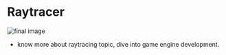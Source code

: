 # Raytracer

![final image](images/scene_spp7500.png)

- know more about raytracing topic, dive into game engine development.